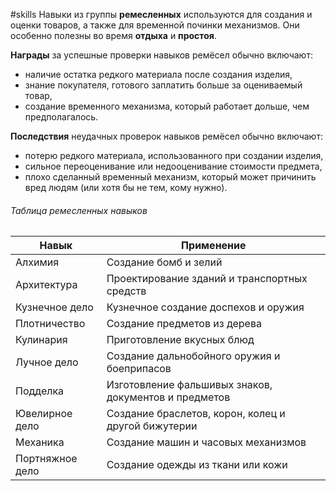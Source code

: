 #skills 
Навыки из группы **ремесленных** используются для создания и оценки товаров, а также для временной починки механизмов. Они особенно полезны во время **отдыха** и **простоя**.

**Награды** за успешные проверки навыков ремёсел обычно включают:
- наличие остатка редкого материала после создания изделия,
- знание покупателя, готового заплатить больше за оцениваемый товар,
- создание временного механизма, который работает дольше, чем предполагалось.

**Последствия** неудачных проверок навыков ремёсел обычно включают:
- потерю редкого материала, использованного при создании изделия,
- сильное переоценивание или недооценивание стоимости предмета,
- плохо сделанный временный механизм, который может причинить вред людям (или хотя бы не тем, кому нужно).
###### Таблица ремесленных навыков

| Навык           | Применение                                            |
| --------------- | ----------------------------------------------------- |
| Алхимия         | Создание бомб и зелий                                 |
| Архитектура     | Проектирование зданий и транспортных средств          |
| Кузнечное дело  | Кузнечное создание доспехов и оружия                  |
| Плотничество    | Создание предметов из дерева                          |
| Кулинария       | Приготовление вкусных блюд                            |
| Лучное дело     | Создание дальнобойного оружия и боеприпасов           |
| Подделка        | Изготовление фальшивых знаков, документов и предметов |
| Ювелирное дело  | Создание браслетов, корон, колец и другой бижутерии   |
| Механика        | Создание машин и часовых механизмов                   |
| Портняжное дело | Создание одежды из ткани или кожи                     |
